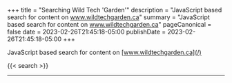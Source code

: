 +++
title = "Searching Wild Tech 'Garden'"
description = "JavaScript based search for content on www.wildtechgarden.ca"
summary = "JavaScript based search for content on www.wildtechgarden.ca"
pageCanonical = false
date = 2023-02-26T21:45:18-05:00
publishDate = 2023-02-26T21:45:18-05:00
+++

JavaScript based search for content on [www.wildtechgarden.ca](/)

{{< search >}}

-------
